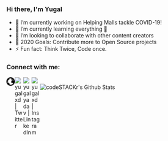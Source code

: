 ### Hi there, I'm Yugal

- 🔭 I’m currently working on Helping Malls tackle COVID-19!
- 🌱 I’m currently learning everything 🤣
- 👯 I’m looking to collaborate with other content creators
- 🥅 2020 Goals: Contribute more to Open Source projects
- ⚡ Fun fact: Think Twice, Code once.

### Connect with me:

[<img align="left" alt="yugalyadav.com" width="22px" src="https://raw.githubusercontent.com/iconic/open-iconic/master/svg/globe.svg" />][website]
[<img align="left" alt="yugalxd | Twitter" width="22px" src="https://cdn.jsdelivr.net/npm/simple-icons@v3/icons/twitter.svg" />][twitter]
[<img align="left" alt="yugalyadav | LinkedIn" width="22px" src="https://cdn.jsdelivr.net/npm/simple-icons@v3/icons/linkedin.svg" />][linkedin]
[<img align="left" alt="yugalxd | Instagram" width="22px" src="https://cdn.jsdelivr.net/npm/simple-icons@v3/icons/instagram.svg" />][instagram]

<br />

<img align="left" alt="codeSTACKr's Github Stats" src="https://github-readme-stats.codestackr.vercel.app/api?username=yugalxd&show_icons=true&hide_border=true" />


[website]: https://yugalyadav.com
[twitter]: https://twitter.com/yugalxd
[instagram]: https://www.instagram.com/yugalxd/
[linkedin]: https://www.linkedin.com/in/yugalyadav/
